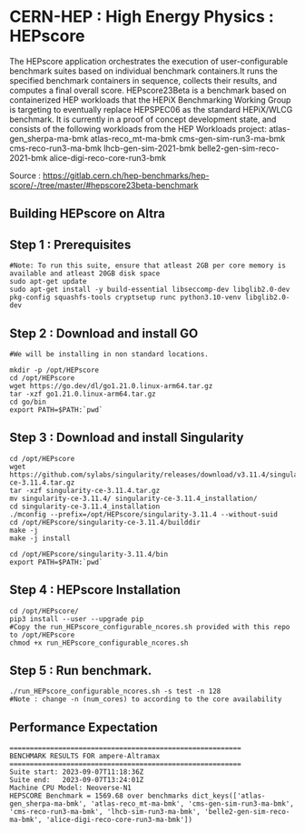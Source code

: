 # CERN-HEP : High Energy Physics : HEPscore
The HEPscore application orchestrates the execution of user-configurable benchmark suites based on individual benchmark containers.It runs the specified benchmark containers in sequence, collects their results, and computes a final overall score.
HEPscore23Beta is a benchmark based on containerized HEP workloads that the HEPiX Benchmarking Working Group is targeting to eventually replace HEPSPEC06 as the standard HEPiX/WLCG benchmark.  It is currently in a proof of concept development state, and consists of the following workloads from the HEP Workloads project:
atlas-gen_sherpa-ma-bmk
atlas-reco_mt-ma-bmk
cms-gen-sim-run3-ma-bmk
cms-reco-run3-ma-bmk
lhcb-gen-sim-2021-bmk
belle2-gen-sim-reco-2021-bmk
alice-digi-reco-core-run3-bmk

Source : https://gitlab.cern.ch/hep-benchmarks/hep-score/-/tree/master/#hepscore23beta-benchmark

## Building HEPscore on Altra

## Step 1 : Prerequisites
```
#Note: To run this suite, ensure that atleast 2GB per core memory is available and atleast 20GB disk space
sudo apt-get update
sudo apt-get install -y build-essential libseccomp-dev libglib2.0-dev pkg-config squashfs-tools cryptsetup runc python3.10-venv libglib2.0-dev
```

## Step 2 : Download and install GO
```
#We will be installing in non standard locations. 

mkdir -p /opt/HEPscore
cd /opt/HEPscore
wget https://go.dev/dl/go1.21.0.linux-arm64.tar.gz
tar -xzf go1.21.0.linux-arm64.tar.gz
cd go/bin
export PATH=$PATH:`pwd`
```
## Step 3 : Download and install Singularity
```
cd /opt/HEPscore
wget https://github.com/sylabs/singularity/releases/download/v3.11.4/singularity-ce-3.11.4.tar.gz
tar -xzf singularity-ce-3.11.4.tar.gz
mv singularity-ce-3.11.4/ singularity-ce-3.11.4_installation/
cd singularity-ce-3.11.4_installation
./mconfig --prefix=/opt/HEPscore/singularity-3.11.4 --without-suid
cd /opt/HEPscore/singularity-ce-3.11.4/builddir
make -j
make -j install

cd /opt/HEPscore/singularity-3.11.4/bin
export PATH=$PATH:`pwd`
```

## Step 4 : HEPscore Installation
```
cd /opt/HEPscore/
pip3 install --user --upgrade pip
#Copy the run_HEPscore_configurable_ncores.sh provided with this repo to /opt/HEPscore
chmod +x run_HEPscore_configurable_ncores.sh
```

## Step 5 : Run benchmark.
```
./run_HEPscore_configurable_ncores.sh -s test -n 128
#Note : change -n (num_cores) to according to the core availability
```

## Performance Expectation
```
=========================================================
BENCHMARK RESULTS FOR ampere-Altramax
=========================================================
Suite start: 2023-09-07T11:18:36Z
Suite end:   2023-09-07T13:24:01Z
Machine CPU Model: Neoverse-N1
HEPSCORE Benchmark = 1569.68 over benchmarks dict_keys(['atlas-gen_sherpa-ma-bmk', 'atlas-reco_mt-ma-bmk', 'cms-gen-sim-run3-ma-bmk', 'cms-reco-run3-ma-bmk', 'lhcb-sim-run3-ma-bmk', 'belle2-gen-sim-reco-ma-bmk', 'alice-digi-reco-core-run3-ma-bmk'])
```
